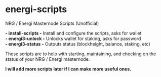 # energi-scripts
NRG / Energi Masternode Scripts (Unofficial)

**- install-scripts -** Install and configure the scripts, asks for wallet<br />
**- energi3-unlock -** Unlocks wallet for staking, asks for password<br />
**- energi3-status -** Outputs status (blockheight, balance, staking, etc)<br />

These scripts are to help with starting, maintaining, and checking on the status of your NRG / Energi masternode.

**I will add more scripts later if I can make more useful ones.**
